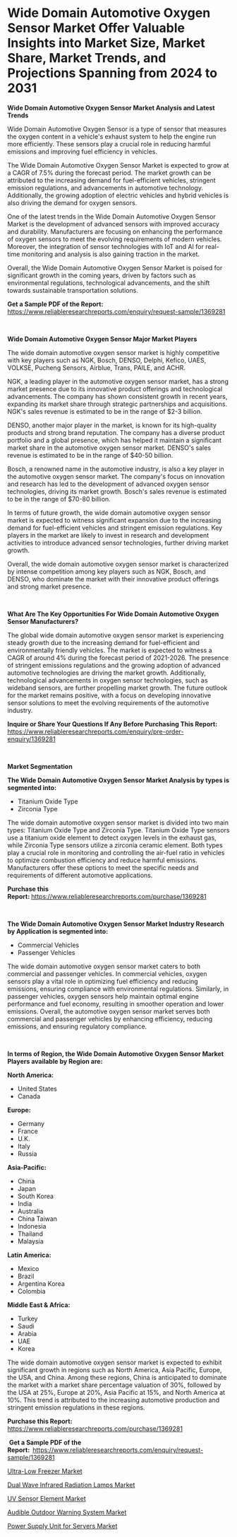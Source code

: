 <p><h1>Wide Domain Automotive Oxygen Sensor Market Offer Valuable Insights into Market Size, Market Share, Market Trends, and Projections Spanning from 2024 to 2031</h1></p><p><strong>Wide Domain Automotive Oxygen Sensor Market Analysis and Latest Trends</strong></p>
<p><p>Wide Domain Automotive Oxygen Sensor is a type of sensor that measures the oxygen content in a vehicle's exhaust system to help the engine run more efficiently. These sensors play a crucial role in reducing harmful emissions and improving fuel efficiency in vehicles.</p><p>The Wide Domain Automotive Oxygen Sensor Market is expected to grow at a CAGR of 7.5% during the forecast period. The market growth can be attributed to the increasing demand for fuel-efficient vehicles, stringent emission regulations, and advancements in automotive technology. Additionally, the growing adoption of electric vehicles and hybrid vehicles is also driving the demand for oxygen sensors.</p><p>One of the latest trends in the Wide Domain Automotive Oxygen Sensor Market is the development of advanced sensors with improved accuracy and durability. Manufacturers are focusing on enhancing the performance of oxygen sensors to meet the evolving requirements of modern vehicles. Moreover, the integration of sensor technologies with IoT and AI for real-time monitoring and analysis is also gaining traction in the market.</p><p>Overall, the Wide Domain Automotive Oxygen Sensor Market is poised for significant growth in the coming years, driven by factors such as environmental regulations, technological advancements, and the shift towards sustainable transportation solutions.</p></p>
<p><strong>Get a Sample PDF of the Report:&nbsp;</strong> <a href="https://www.reliableresearchreports.com/enquiry/request-sample/1369281">https://www.reliableresearchreports.com/enquiry/request-sample/1369281</a></p>
<p>&nbsp;</p>
<p><strong>Wide Domain Automotive Oxygen Sensor Major Market Players</strong></p>
<p><p>The wide domain automotive oxygen sensor market is highly competitive with key players such as NGK, Bosch, DENSO, Delphi, Kefico, UAES, VOLKSE, Pucheng Sensors, Airblue, Trans, PAILE, and ACHR. </p><p>NGK, a leading player in the automotive oxygen sensor market, has a strong market presence due to its innovative product offerings and technological advancements. The company has shown consistent growth in recent years, expanding its market share through strategic partnerships and acquisitions. NGK's sales revenue is estimated to be in the range of $2-3 billion.</p><p>DENSO, another major player in the market, is known for its high-quality products and strong brand reputation. The company has a diverse product portfolio and a global presence, which has helped it maintain a significant market share in the automotive oxygen sensor market. DENSO's sales revenue is estimated to be in the range of $40-50 billion.</p><p>Bosch, a renowned name in the automotive industry, is also a key player in the automotive oxygen sensor market. The company's focus on innovation and research has led to the development of advanced oxygen sensor technologies, driving its market growth. Bosch's sales revenue is estimated to be in the range of $70-80 billion.</p><p>In terms of future growth, the wide domain automotive oxygen sensor market is expected to witness significant expansion due to the increasing demand for fuel-efficient vehicles and stringent emission regulations. Key players in the market are likely to invest in research and development activities to introduce advanced sensor technologies, further driving market growth.</p><p>Overall, the wide domain automotive oxygen sensor market is characterized by intense competition among key players such as NGK, Bosch, and DENSO, who dominate the market with their innovative product offerings and strong market presence.</p></p>
<p>&nbsp;</p>
<p><strong>What Are The Key Opportunities For Wide Domain Automotive Oxygen Sensor Manufacturers?</strong></p>
<p><p>The global wide domain automotive oxygen sensor market is experiencing steady growth due to the increasing demand for fuel-efficient and environmentally friendly vehicles. The market is expected to witness a CAGR of around 4% during the forecast period of 2021-2026. The presence of stringent emissions regulations and the growing adoption of advanced automotive technologies are driving the market growth. Additionally, technological advancements in oxygen sensor technologies, such as wideband sensors, are further propelling market growth. The future outlook for the market remains positive, with a focus on developing innovative sensor solutions to meet the evolving requirements of the automotive industry.</p></p>
<p><strong>Inquire or Share Your Questions If Any Before Purchasing This Report:</strong> <a href="https://www.reliableresearchreports.com/enquiry/pre-order-enquiry/1369281">https://www.reliableresearchreports.com/enquiry/pre-order-enquiry/1369281</a></p>
<p>&nbsp;</p>
<p><strong>Market Segmentation</strong></p>
<p><strong>The Wide Domain Automotive Oxygen Sensor Market Analysis by types is segmented into:</strong></p>
<p><ul><li>Titanium Oxide Type</li><li>Zirconia Type</li></ul></p>
<p><p>The wide domain automotive oxygen sensor market is divided into two main types: Titanium Oxide Type and Zirconia Type. Titanium Oxide Type sensors use a titanium oxide element to detect oxygen levels in the exhaust gas, while Zirconia Type sensors utilize a zirconia ceramic element. Both types play a crucial role in monitoring and controlling the air-fuel ratio in vehicles to optimize combustion efficiency and reduce harmful emissions. Manufacturers offer these options to meet the specific needs and requirements of different automotive applications.</p></p>
<p><strong>Purchase this Report:&nbsp;</strong><a href="https://www.reliableresearchreports.com/purchase/1369281">https://www.reliableresearchreports.com/purchase/1369281</a></p>
<p>&nbsp;</p>
<p><strong>The Wide Domain Automotive Oxygen Sensor Market Industry Research by Application is segmented into:</strong></p>
<p><ul><li>Commercial Vehicles</li><li>Passenger Vehicles</li></ul></p>
<p><p>The wide domain automotive oxygen sensor market caters to both commercial and passenger vehicles. In commercial vehicles, oxygen sensors play a vital role in optimizing fuel efficiency and reducing emissions, ensuring compliance with environmental regulations. Similarly, in passenger vehicles, oxygen sensors help maintain optimal engine performance and fuel economy, resulting in smoother operation and lower emissions. Overall, the automotive oxygen sensor market serves both commercial and passenger vehicles by enhancing efficiency, reducing emissions, and ensuring regulatory compliance.</p></p>
<p>&nbsp;</p>
<p><strong>In terms of Region, the Wide Domain Automotive Oxygen Sensor Market Players available by Region are:</strong></p>
<p>
    <p> <strong> North America: </strong>
        <ul>
            <li>United States</li>
            <li>Canada</li>
        </ul>
        </p> 
    <p> <strong> Europe: </strong>
        <ul>
            <li>Germany</li>
            <li>France</li>
            <li>U.K.</li>
            <li>Italy</li>
            <li>Russia</li>
        </ul>
        </p> 
    <p> <strong> Asia-Pacific: </strong>
        <ul>
            <li>China</li>
            <li>Japan</li>
            <li>South Korea</li>
            <li>India</li>
            <li>Australia</li>
            <li>China Taiwan</li>
            <li>Indonesia</li>
            <li>Thailand</li>
            <li>Malaysia</li>
        </ul>
        </p> 
    <p> <strong> Latin America: </strong>
        <ul>
            <li>Mexico</li>
            <li>Brazil</li>
            <li>Argentina Korea</li>
            <li>Colombia</li>
        </ul>
        </p> 
    <p> <strong> Middle East & Africa: </strong>
        <ul>
            <li>Turkey</li>
            <li>Saudi</li>
            <li>Arabia</li>
            <li>UAE</li>
            <li>Korea</li>
        </ul>
    </p>
    </p>
<p><p>The wide domain automotive oxygen sensor market is expected to exhibit significant growth in regions such as North America, Asia Pacific, Europe, the USA, and China. Among these regions, China is anticipated to dominate the market with a market share percentage valuation of 30%, followed by the USA at 25%, Europe at 20%, Asia Pacific at 15%, and North America at 10%. This trend is attributed to the increasing automotive production and stringent emission regulations in these regions.</p></p>
<p><strong>Purchase this Report: </strong><a href="https://www.reliableresearchreports.com/purchase/1369281">https://www.reliableresearchreports.com/purchase/1369281</a></p>
<p>&nbsp;<strong>Get a Sample PDF of the Report:&nbsp;&nbsp;</strong><a href="https://www.reliableresearchreports.com/enquiry/request-sample/1369281">https://www.reliableresearchreports.com/enquiry/request-sample/1369281</a></p>
<p><strong></strong></p>
<p><p><a href="https://medium.com/@timothychapman46/decoding-ultra-low-freezer-market-metrics-market-share-trends-and-growth-patterns-77d80b0719ff">Ultra-Low Freezer Market</a></p><p><a href="https://medium.com/@timothychapman46/dual-wave-infrared-radiation-lamps-market-furnishes-information-on-market-share-market-trends-and-198c9e6ddad8">Dual Wave Infrared Radiation Lamps Market</a></p><p><a href="https://medium.com/@patriciaknight1961/uv-sensor-element-market-report-reveals-the-latest-trends-and-growth-opportunities-of-this-market-63cb57a6ba20">UV Sensor Element Market</a></p><p><a href="https://medium.com/@patriciaknight1961/audible-outdoor-warning-system-market-size-reveals-the-best-marketing-channels-in-global-industry-95829a96c76b">Audible Outdoor Warning System Market</a></p><p><a href="https://medium.com/@lisastevens48/power-supply-unit-for-servers-market-share-evolution-and-market-growth-trends-2024-2031-05b492874baf">Power Supply Unit for Servers Market</a></p></p>